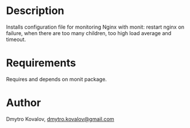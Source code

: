 Description
===========

Installs configuration file for monitoring Nginx with monit: restart
nginx on failure, when there are too many children, too high load
average and timeout.

Requirements
============

Requires and depends on monit package.

Author
======

Dmytro Kovalov, dmytro.kovalov@gmail.com

